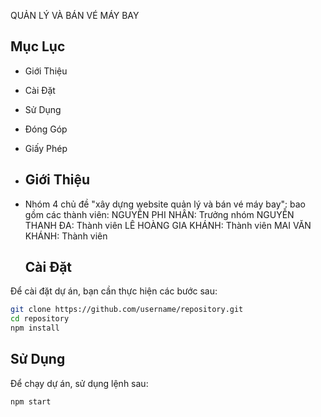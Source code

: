 QUẢN LÝ VÀ BÁN VÉ MÁY BAY
## Mục Lục
- Giới Thiệu
- Cài Đặt
- Sử Dụng
- Đóng Góp
- Giấy Phép

- ## Giới Thiệu
- Nhóm 4 chủ đề "xây dựng website quản lý và bán vé máy bay": bao gồm các thành viên:
  NGUYỄN PHI NHÂN: Trưởng nhóm
  NGUYỄN THANH ĐA: Thành viên
  LÊ HOÀNG GIA KHÁNH: Thành viên
  MAI VĂN KHÁNH: Thành viên
  
  ## Cài Đặt
Để cài đặt dự án, bạn cần thực hiện các bước sau:
```bash
git clone https://github.com/username/repository.git
cd repository
npm install
```
## Sử Dụng
Để chạy dự án, sử dụng lệnh sau:
```bash
npm start



